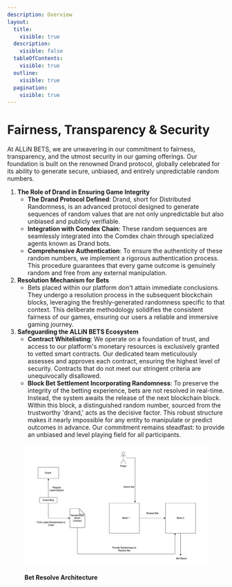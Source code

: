 ```yaml
---
description: Overview
layout:
  title:
    visible: true
  description:
    visible: false
  tableOfContents:
    visible: true
  outline:
    visible: true
  pagination:
    visible: true
---
```


# Fairness, Transparency & Security

At ALLiN BETS, we are unwavering in our commitment to fairness, transparency, and the utmost security in our gaming offerings. Our foundation is built on the renowned Drand protocol, globally celebrated for its ability to generate secure, unbiased, and entirely unpredictable random numbers.

1. **The Role of Drand in Ensuring Game Integrity**
   * **The Drand Protocol Defined**: Drand, short for Distributed Randomness, is an advanced protocol designed to generate sequences of random values that are not only unpredictable but also unbiased and publicly verifiable.
   * **Integration with Comdex Chain**: These random sequences are seamlessly integrated into the Comdex chain through specialized agents known as Drand bots.
   * **Comprehensive Authentication**: To ensure the authenticity of these random numbers, we implement a rigorous authentication process. This procedure guarantees that every game outcome is genuinely random and free from any external manipulation.
2. **Resolution Mechanism for Bets**
   * Bets placed within our platform don't attain immediate conclusions. They undergo a resolution process in the subsequent blockchain blocks, leveraging the freshly-generated randomness specific to that context. This deliberate methodology solidifies the consistent fairness of our games, ensuring our users a reliable and immersive gaming journey.
3. **Safeguarding the ALLiN BETS Ecosystem**
   * **Contract Whitelisting**: We operate on a foundation of trust, and access to our platform's monetary resources is exclusively granted to vetted smart contracts. Our dedicated team meticulously assesses and approves each contract, ensuring the highest level of security. Contracts that do not meet our stringent criteria are unequivocally disallowed.
   * **Block Bet Settlement Incorporating Randomness**: To preserve the integrity of the betting experience, bets are not resolved in real-time. Instead, the system awaits the release of the next blockchain block. Within this block, a distinguished random number, sourced from the trustworthy 'drand,' acts as the decisive factor. This robust structure makes it nearly impossible for any entity to manipulate or predict outcomes in advance. Our commitment remains steadfast: to provide an unbiased and level playing field for all participants.

<figure><img src="../.gitbook/assets/Screenshot 2023-10-05 at 2.48.41 PM.png" alt=""><figcaption><p><strong>Bet Resolve Architecture</strong></p></figcaption></figure>



